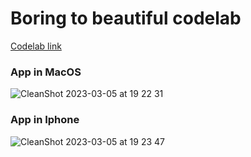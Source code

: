 # Boring to beautiful codelab

[Codelab link](https://codelabs.developers.google.com/codelabs/flutter-boring-to-beautiful#0)

### App in MacOS

![CleanShot 2023-03-05 at 19 22 31](https://user-images.githubusercontent.com/13244085/222978547-af542eb9-a904-4ca1-81b2-9a3645771bed.gif)

### App in Iphone

![CleanShot 2023-03-05 at 19 23 47](https://user-images.githubusercontent.com/13244085/222978602-4f01fe50-af1c-4e46-9050-2fb29aac5b03.gif)
